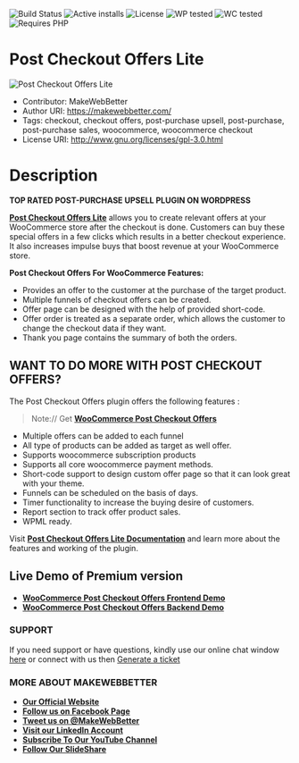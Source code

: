![Build Status](https://img.shields.io/travis/twbs/bootstrap/master.svg) ![Active installs](https://img.shields.io/badge/Active-10%2B-brightgreen) ![License](https://img.shields.io/badge/License-GPLv3%20or%20later-yellowgreen) ![WP tested](https://img.shields.io/badge/WP%20tested-5.6-brightgreen) ![WC tested](https://img.shields.io/badge/WC%20tested-4.8-brightgreen) ![Requires PHP](https://img.shields.io/badge/Requires%20PHP-5.6-blue)
#  Post Checkout Offers Lite
![Post Checkout Offers Lite](https://ps.w.org/post-checkout-offers-lite/assets/banner-772x250.jpg?rev=1955712)
* Contributor: MakeWebBetter
* Author URI: https://makewebbetter.com/
* Tags: checkout, checkout offers, post-purchase upsell, post-purchase, post-purchase sales, woocommerce, woocommerce checkout 
* License URI: http://www.gnu.org/licenses/gpl-3.0.html


# Description

**TOP RATED POST-PURCHASE UPSELL PLUGIN ON WORDPRESS**

[**Post Checkout Offers Lite**](https://wordpress.org/plugins/post-checkout-offers-lite/) allows you to create relevant offers at your WooCommerce store after the checkout is done. Customers can buy these special offers in a few clicks which results in a better checkout experience. It also increases impulse buys that boost revenue at your WooCommerce store.


**Post Checkout Offers For WooCommerce Features:**

* Provides an offer to the customer at the purchase of the target product.
* Multiple funnels of checkout offers can be created.
* Offer page can be designed with the help of provided short-code.
* Offer order is treated as a separate order, which allows the customer to change the checkout data if they want.
* Thank you page contains the summary of both the orders.

## WANT TO DO MORE WITH POST CHECKOUT OFFERS?

The Post Checkout Offers plugin offers the following features : 
> Note:// Get [**WooCommerce Post Checkout Offers**](https://makewebbetter.com/product/woocommerce-post-checkout-offers/?utm_source=MWB-PCO-git&utm_medium=MWB-git&utm_campaign=MWB-PCO-git)

* Multiple offers can be added to each funnel
* All type of products can be added as target as well offer.
* Supports woocommerce subscription products
* Supports all core woocommerce payment methods.
* Short-code support to design custom offer page so that it can look great with your theme.
* Funnels can be scheduled on the basis of days.
* Timer functionality to increase the buying desire of customers.
* Report section to track offer product sales.
* WPML ready.

Visit [**Post Checkout Offers Lite Documentation**](https://docs.makewebbetter.com/post-checkout-offers-lite/?utm_source=MWB-PCO-git&utm_medium=MWB-git&utm_campaign=MWB-PCO-git) and learn more about the features and working of the plugin.

## Live Demo of Premium version


* [**WooCommerce Post Checkout Offers Frontend Demo**](https://demo.makewebbetter.com/post-checkout-offer/my-account/?utm_source=MWB-PCO-git&utm_medium=MWB-git&utm_campaign=MWB-PCO-git)
* [**WooCommerce Post Checkout Offers Backend Demo**](https://demo.makewebbetter.com/post-checkout-offer/request-for-personal-demo/?utm_source=MWB-PCO-git&utm_medium=MWB-git&utm_campaign=MWB-PCO-git)


### **SUPPORT**

If you need support or have questions, kindly use our online chat window [here](https://makewebbetter.com/?utm_source=MWB-postcheckout-git&utm_medium=MWB-git-page&utm_campaign=MWB-postcheckout-git) or connect with us then [Generate a ticket](https://makewebbetter.com/submit-query/?utm_source=MWB-postcheckout-git&utm_medium=MWB-git-page&utm_campaign=MWB-postcheckout-git)

### **MORE ABOUT MAKEWEBBETTER**

- [**Our Official Website**](https://makewebbetter.com/?utm_source=MWB-postcheckout-git&utm_medium=MWB-git&utm_campaign=git)
- [**Follow us on Facebook Page**](https://www.facebook.com/makewebbetter)
- [**Tweet us on @MakeWebBetter**](https://twitter.com/makewebbetter)
- [**Visit our LinkedIn Account**](https://www.linkedin.com/company/makewebbetter)
- [**Subscribe To Our YouTube Channel**](https://www.youtube.com/channel/UC7nYNf0JETOwW3GOD_EW2Ag)
- [**Follow Our SlideShare**](https://www.slideshare.net/MakeWebBetter)


